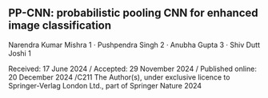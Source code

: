 ## PP-CNN: probabilistic pooling CNN for enhanced image classification

Narendra Kumar Mishra 1 · Pushpendra Singh 2 · Anubha Gupta 3 · Shiv Dutt Joshi 1

Received: 17 June 2024 / Accepted: 29 November 2024 / Published online: 20 December 2024 /C211 The Author(s), under exclusive licence to Springer-Verlag London Ltd., part of Springer Nature 2024
